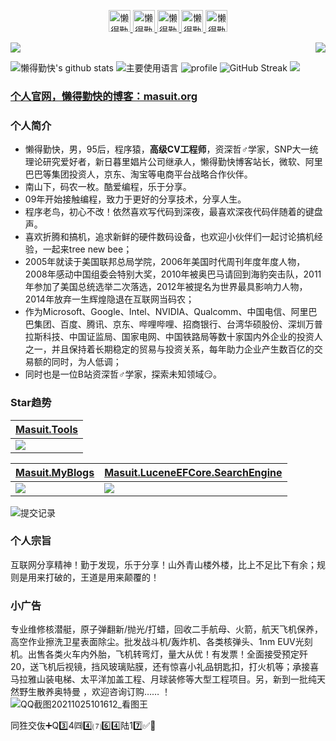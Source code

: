 <p align="center">
<a href="https://masuit.org" target="_blank">
  <img alt="懒得勤快" width="35px" src="https://cdn.jsdelivr.net/gh/ldqk/imgbed/20190606/5dc7fc1266bfd8109d1ef5e0e7630f2c_2_3_art.png" />
</a>
<a href="https://t.me/ldqk0" target="_blank">
  <img alt="懒得勤快" width="35px" src="https://telegram.org/img/t_logo.svg?1" />
</a>
<a href="https://gitee.com/masuit" target="_blank">
  <img alt="懒得勤快" width="35px" src="https://gitee.com/favicon.ico" />
</a>
<a href="https://www.zhihu.com/people/ldqk" target="_blank">
  <img alt="懒得勤快" width="35px" src="https://static.zhihu.com/heifetz/favicon.ico" />
</a>
<a href="https://wpa.qq.com/msgrd?v=3&uin=3444764617&site=qq&menu=yes" target="_blank">
  <img alt="懒得勤快" width="35px" src="https://img14.360buyimg.com/ddimg/jfs/t1/171035/31/16706/38651/606d2608E41d47310/cc2784a611b05582.png" />
</a>
</p>
<p>
  <img src="https://count.getloli.com/get/@ldqk?theme=rule34">
  <img src="https://weather-icon.journeyad.repl.co/@shenzhen?v=1" align="right">
</p>

![懒得勤快's github stats](https://github-readme-stats.vercel.app/api?username=ldqk&hide_title=false&hide_border=true&show_icons=true&include_all_commits=true&line_height=21&bg_color=0,EC6C6C,FFD479,FFFC79,73FA79&theme=graywhite&locale=cn)
![主要使用语言](https://github-readme-stats.vercel.app/api/top-langs/?username=ldqk&hide_title=false&hide_border=true&layout=compact&bg_color=0,73FA79,73FDFF,D783FF&theme=graywhite&locale=cn)
![profile](https://github-profile-trophy.vercel.app/?username=ldqk&theme=monokai&column=8&no-frame=true&no-bg=true)
![GitHub Streak](https://github-readme-streak-stats.herokuapp.com?user=ldqk&theme=cobalt&hide_border=true&currStreakNum=DD2727&sideNums=8D02DD&stroke=DD2727)
![](https://profile-summary-for-github.com/user/ldqk)
### [个人官网，懒得勤快的博客：masuit.org](https://masuit.org)  
### 个人简介
- 懒得勤快，男，95后，程序猿，**高级CV工程师**，资深哲♂学家，SNP大一统理论研究爱好者，新日暮里娼片公司继承人，懒得勤快博客站长，微软、阿里巴巴等集团投资人，京东、淘宝等电商平台战略合作伙伴。
- 南山下，码农一枚。酷爱编程，乐于分享。
- 09年开始接触编程，致力于更好的分享技术，分享人生。
- 程序老鸟，初心不改！依然喜欢写代码到深夜，最喜欢深夜代码伴随着的键盘声。
- 喜欢折腾和搞机，追求新鲜的硬件数码设备，也欢迎小伙伴们一起讨论搞机经验，一起来tree new bee；
- 2005年就读于美国联邦总局学院，2006年美国时代周刊年度年度人物，2008年感动中国组委会特别大奖，2010年被奥巴马请回到海豹突击队，2011年参加了美国总统选举二次落选，2012年被提名为世界最具影响力人物，2014年放弃一生辉煌隐退在互联网当码农；
- 作为Microsoft、Google、Intel、NVIDIA、Qualcomm、中国电信、阿里巴巴集团、百度、腾讯、京东、哔哩哔哩、招商银行、台湾华硕股份、深圳万普拉斯科技、中国证监局、国家电网、中国铁路局等数十家国内外企业的投资人之一，并且保持着长期稳定的贸易与投资关系，每年助力企业产生数百亿的交易额的同时，为人低调；
- 同时也是一位B站资深哲♂学家，探索未知领域😏。
### Star趋势  
| [Masuit.Tools](https://github.com/ldqk/Masuit.Tools) |
|  ----  |
| <img src="https://starchart.cc/ldqk/Masuit.Tools.svg"> |

| [Masuit.MyBlogs](https://github.com/ldqk/Masuit.MyBlogs) | [Masuit.LuceneEFCore.SearchEngine](https://github.com/ldqk/Masuit.LuceneEFCore.SearchEngine) |
| ----  | ----  |
| <img src="https://starchart.cc/ldqk/Masuit.MyBlogs.svg"> | <img src="https://starchart.cc/ldqk/Masuit.LuceneEFCore.SearchEngine.svg"> |

![提交记录](https://activity-graph.herokuapp.com/graph?username=ldqk&theme=github-light&custom_title=%E6%9C%80%E8%BF%9130%E5%A4%A9%E7%9A%84%E6%8F%90%E4%BA%A4%E8%AE%B0%E5%BD%95)
### 个人宗旨
互联网分享精神！勤于发现，乐于分享！山外青山楼外楼，比上不足比下有余；规则是用来打破的，王道是用来颠覆的！
### 小广告
专业维修核潜艇，原子弹翻新/抛光/打蜡，回收二手航母、火箭，航天飞机保养，高空作业擦洗卫星表面除尘。批发战斗机/轰炸机、各类核弹头、1nm EUV光刻机。出售各类火车内外胎，飞机转弯灯，量大从优！有发票！全面接受预定歼20，送飞机后视镜，挡风玻璃贴膜，还有惊喜小礼品钥匙扣，打火机等；承接喜马拉雅山装电梯、太平洋加盖工程、月球装修等大型工程项目。另，新到一批纯天然野生散养奥特曼 ，欢迎咨询订购…… ！  
![QQ截图20211025101612_看图王](https://user-images.githubusercontent.com/20254980/138626352-7dca9707-0e69-4b18-b7f9-d7e9c6eb9623.jpg)

同狌交伖➕Q3️⃣4️㈣4️⃣⑺6️⃣4️⃣陆1️7️⃣✅🔞
